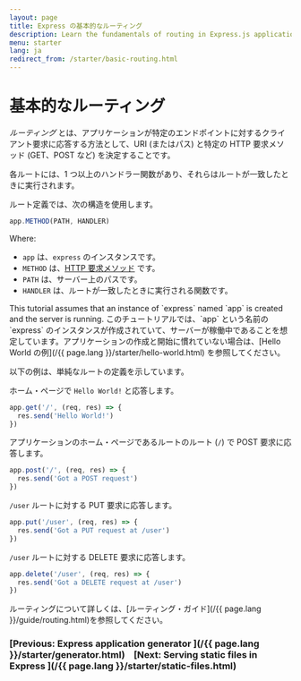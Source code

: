 ```yaml
---
layout: page
title: Express の基本的なルーティング
description: Learn the fundamentals of routing in Express.js applications, including how to define routes, handle HTTP methods, and create route handlers for your web server.
menu: starter
lang: ja
redirect_from: /starter/basic-routing.html
---
```


# 基本的なルーティング

_ルーティング_ とは、アプリケーションが特定のエンドポイントに対するクライアント要求に応答する方法として、URI (またはパス) と特定の HTTP 要求メソッド (GET、POST など) を決定することです。

各ルートには、1 つ以上のハンドラー関数があり、それらはルートが一致したときに実行されます。

ルート定義では、次の構造を使用します。

```js
app.METHOD(PATH, HANDLER)
```

Where:

- `app` は、`express` のインスタンスです。
- `METHOD` は、[HTTP 要求メソッド](http://en.wikipedia.org/wiki/Hypertext_Transfer_Protocol) です。
- `PATH` は、サーバー上のパスです。
- `HANDLER` は、ルートが一致したときに実行される関数です。

<div class="doc-box doc-notice" markdown="1">
This tutorial assumes that an instance of `express` named `app` is created and the server is running. 
このチュートリアルでは、`app` という名前の `express` のインスタンスが作成されていて、サーバーが稼働中であることを想定しています。アプリケーションの作成と開始に慣れていない場合は、[Hello World の例](/{{ page.lang }}/starter/hello-world.html) を参照してください。

</div>

以下の例は、単純なルートの定義を示しています。

ホーム・ページで `Hello World!` と応答します。

```js
app.get('/', (req, res) => {
  res.send('Hello World!')
})
```

アプリケーションのホーム・ページであるルートのルート (`/`) で POST 要求に応答します。

```js
app.post('/', (req, res) => {
  res.send('Got a POST request')
})
```

`/user` ルートに対する PUT 要求に応答します。

```js
app.put('/user', (req, res) => {
  res.send('Got a PUT request at /user')
})
```

`/user` ルートに対する DELETE 要求に応答します。

```js
app.delete('/user', (req, res) => {
  res.send('Got a DELETE request at /user')
})
```

ルーティングについて詳しくは、[ルーティング・ガイド](/{{ page.lang }}/guide/routing.html)を参照してください。

### [Previous: Express application generator ](/{{ page.lang }}/starter/generator.html)&nbsp;&nbsp;&nbsp;&nbsp;[Next: Serving static files in Express ](/{{ page.lang }}/starter/static-files.html)
